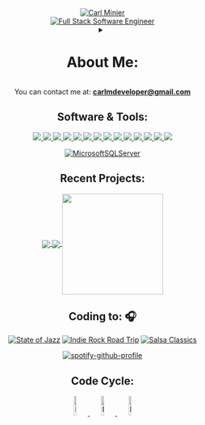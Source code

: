 <div align="center" width="50">
  
<a href="https://www.linkedin.com/in/carl-minier/">
  <img src="https://readme-typing-svg.demolab.com?font=Fira+Code&size=30&pause=1000&center=true&vCenter=true&multiline=true&repeat=false&width=435&lines=Carl+Minier" alt="Carl Minier" /></a>
<br>
  <a href="https://www.linkedin.com/in/carl-minier/">
    <img src="https://readme-typing-svg.demolab.com?font=Fira+Code&pause=1000&center=true&vCenter=true&width=435&lines=Full-Stack+Software+Engineer;Forever+a+Student%2C+Forever+Evolving." alt="Full Stack Software Engineer" /></a>

<details>
  <summary>
    <h1>
      <strong>
        About Me:
      </strong>
    </h1>
  </summary>
As a Full Stack Software Engineer, Navy Veteran, and devoted Father of two little ones, my journey into the world of computing began long ago, as a wide-eyed child filled with wonder. It was my father who first introduced me to the magical realm of computers. I still recall those enchanting days when floppy discs held the key to old-school gaming adventures, and the internet was still an absolute infant.

As the years passed, my fascination with computers only grew stronger. I immersed myself in the digital world, devouring knowledge, and honing my skills independently. It was as if destiny was gently nudging me toward a path I was destined to follow. Eventually, I realized that Software Engineering was not merely a career choice, but a calling that beckoned me to create and innovate.

Currently, I'm furthering my dreams as a Student at National University, diligently working towards my Bachelor's degree in Computer Science. The journey has been filled with challenges and triumphs. I cherish every moment of this voyage, as it brings back memories of the many days spent exploring the frontiers of technology.

When I'm not immersed in the realm of coding, you'll usually find me anywhere there is good Jazz music playing, at the Gym, or at the Beach with my family. My path as a software engineer is not only a reflection of my skills and knowledge but a tribute to the nostalgic memories that kindled my passion for technology. With every line of code I write, I pay homage to the past while shaping a brighter future for myself and those around me.
</details>

You can contact me at: 
<strong>
<a href="mailto:carlmdeveloper@gmail.com?subject=I Loved Your Github!">carlmdeveloper@gmail.com</a>
</strong>

## Software & Tools:
  <a href="https://www.linkedin.com/in/carl-minier/">
    <img src="https://skillicons.dev/icons?i=linkedin" />
  </a>
  <a href="https://www.javascript.com/">
    <img src="https://skillicons.dev/icons?i=js" />
  </a>
  <a href="https://react.dev/">
    <img src="https://skillicons.dev/icons?i=react" />
  </a>
  <a href="https://learn.microsoft.com/en-us/dotnet/csharp/tour-of-csharp/">
    <img src="https://skillicons.dev/icons?i=cs" />
  </a>
  <a href="https://dotnet.microsoft.com/en-us/learn/dotnet/what-is-dotnet">
    <img src="https://skillicons.dev/icons?i=dotnet" />
  </a>
  <a href="https://git-scm.com/">
    <img src="https://skillicons.dev/icons?i=git" />
  </a>
  <a href="https://html.com/">
    <img src="https://skillicons.dev/icons?i=html" />
  </a>
  <a href="https://html.com/">
    <img src="https://skillicons.dev/icons?i=css" />
  </a>
    <a href="https://www.postman.com/">
    <img src="https://skillicons.dev/icons?i=postman" />
  </a>
  <a href="https://jquery.com/">
    <img src="https://skillicons.dev/icons?i=jquery" />
  </a>
  <a href="https://getbootstrap.com/">
    <img src="https://skillicons.dev/icons?i=bootstrap" />
  </a>
  <a href="https://visualstudio.microsoft.com/">
    <img src="https://skillicons.dev/icons?i=visualstudio" />
  </a>
  <a href="https://code.visualstudio.com/">
    <img src="https://skillicons.dev/icons?i=vscode" />
  </a>
  <a href="https://stackoverflow.com/">
    <img src="https://skillicons.dev/icons?i=stackoverflow" />
    
 <a href="">[![MicrosoftSQLServer](https://img.shields.io/badge/Microsoft%20SQL%20Server%20-%20red?logo=microsoft%20SQL%20server&link=https%3A%2F%2Fwww.microsoft.com%2Fen-us%2Fsql-server)](https://www.microsoft.com/en-us/sql-server)</a>

## Recent Projects:
<a href="https://github.com/carlminier/AssignRef">
  <img align="center" src="https://github-readme-stats.vercel.app/api/pin/?username=carlminier&repo=AssignRef&show_icons=true&theme=tokyonight" />
</a>
<a href="https://github.com/carlminier/Code-Challenges">
  <img align="center" src="https://github-readme-stats.vercel.app/api/pin/?username=carlminier&repo=Code-Challenges&show_icons=true&theme=tokyonight" />
</a>
<a href="https://github.com/carlminier/convoychat">
  <img height=200 align="center" src="https://github-readme-stats.vercel.app/api/top-langs?username=carlminier&layout=compact&langs_count=8&card_width=320&show_icons=true&theme=tokyonight" />
</a>

## Coding to: 🎧
[![State of Jazz](https://img.shields.io/badge/State%20of%20Jazz%20-%20lightgreen?logo=spotify&logoColor=white&link=https%3A%2F%2Fopen.spotify.com%2Fplaylist%2F37i9dQZF1DX7YCknf2jT6s%3Fsi%3D12ab44acd0144ffe)](https://open.spotify.com/playlist/37i9dQZF1DX7YCknf2jT6s?si=d128da71ab2d46ab)
[![Indie Rock Road Trip](https://img.shields.io/badge/Indie%20Rock%20Road%20Trip%20-%20lightgreen?logo=spotify&logoColor=white&link=https%3A%2F%2Fopen.spotify.com%2Fplaylist%2F37i9dQZF1DWUoqEG4WY6ce%3Fsi%3D9289ec06d5f9406c)](https://open.spotify.com/playlist/37i9dQZF1DWUoqEG4WY6ce?si=7b221861ec904bd5)
[![Salsa Classics](https://img.shields.io/badge/Salsa%20Classics-%20lightgreen?logo=spotify&logoColor=white&link=https%3A%2F%2Fopen.spotify.com%2Fplaylist%2F37i9dQZF1DX7SeoIaFyTmA%3Fsi%3Da6b5f6a8a3c447b9)](https://open.spotify.com/playlist/37i9dQZF1DX7SeoIaFyTmA?si=cdfa68e48c494106)

[![spotify-github-profile](https://spotify-github-profile.vercel.app/api/view?uid=1257430221&cover_image=true&theme=novatorem&show_offline=false&background_color=121212&interchange=true&bar_color=53b14f&bar_color_cover=false)](https://spotify-github-profile.vercel.app/api/view?uid=1257430221&redirect=true)

## Code Cycle:
<a href="https://www.youtube.com/shorts/GAlKHqcnKTw">
<img src="https://raw.githubusercontent.com/Tarikul-Islam-Anik/Animated-Fluent-Emojis/master/Emojis/Smilies/Face%20with%20Spiral%20Eyes.png" width="10%" alt="Broken system!"/>
</a>
<a href="https://www.youtube.com/shorts/GAlKHqcnKTw">
<img src="https://raw.githubusercontent.com/Tarikul-Islam-Anik/Animated-Fluent-Emojis/master/Emojis/Smilies/Astonished%20Face.png" width="10%" alt="It's working but you don't know how!"/>
</a>
<a href="https://www.youtube.com/shorts/GAlKHqcnKTw">
<img src="https://raw.githubusercontent.com/Tarikul-Islam-Anik/Animated-Fluent-Emojis/master/Emojis/Smilies/Relieved%20Face.png" width="10%" alt="It's working!"/>
</a>

</div>
